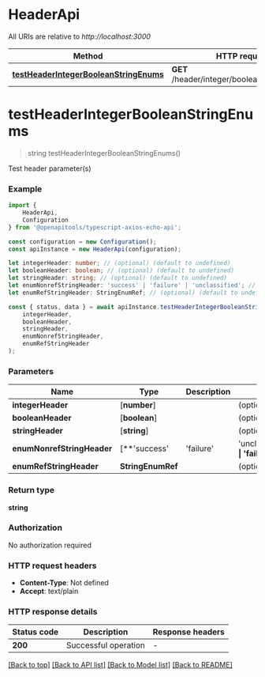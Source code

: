 # HeaderApi

All URIs are relative to *http://localhost:3000*

|Method | HTTP request | Description|
|------------- | ------------- | -------------|
|[**testHeaderIntegerBooleanStringEnums**](#testheaderintegerbooleanstringenums) | **GET** /header/integer/boolean/string/enums | Test header parameter(s)|

# **testHeaderIntegerBooleanStringEnums**
> string testHeaderIntegerBooleanStringEnums()

Test header parameter(s)

### Example

```typescript
import {
    HeaderApi,
    Configuration
} from '@openapitools/typescript-axios-echo-api';

const configuration = new Configuration();
const apiInstance = new HeaderApi(configuration);

let integerHeader: number; // (optional) (default to undefined)
let booleanHeader: boolean; // (optional) (default to undefined)
let stringHeader: string; // (optional) (default to undefined)
let enumNonrefStringHeader: 'success' | 'failure' | 'unclassified'; // (optional) (default to undefined)
let enumRefStringHeader: StringEnumRef; // (optional) (default to undefined)

const { status, data } = await apiInstance.testHeaderIntegerBooleanStringEnums(
    integerHeader,
    booleanHeader,
    stringHeader,
    enumNonrefStringHeader,
    enumRefStringHeader
);
```

### Parameters

|Name | Type | Description  | Notes|
|------------- | ------------- | ------------- | -------------|
| **integerHeader** | [**number**] |  | (optional) defaults to undefined|
| **booleanHeader** | [**boolean**] |  | (optional) defaults to undefined|
| **stringHeader** | [**string**] |  | (optional) defaults to undefined|
| **enumNonrefStringHeader** | [**&#39;success&#39; | &#39;failure&#39; | &#39;unclassified&#39;**]**Array<&#39;success&#39; &#124; &#39;failure&#39; &#124; &#39;unclassified&#39;>** |  | (optional) defaults to undefined|
| **enumRefStringHeader** | **StringEnumRef** |  | (optional) defaults to undefined|


### Return type

**string**

### Authorization

No authorization required

### HTTP request headers

 - **Content-Type**: Not defined
 - **Accept**: text/plain


### HTTP response details
| Status code | Description | Response headers |
|-------------|-------------|------------------|
|**200** | Successful operation |  -  |

[[Back to top]](#) [[Back to API list]](../README.md#documentation-for-api-endpoints) [[Back to Model list]](../README.md#documentation-for-models) [[Back to README]](../README.md)

